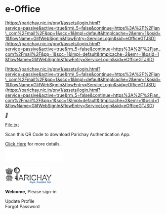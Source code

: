 # e-Office

[https://parichay.nic.in/pnv1/assets/login.html?service=passive&active=true&rm\_5=false&continue=https%3A%2F%2Fjan\_com%2Fmail%2F&pp=1&scc=1&lmpl=default&ltmplcache=2&emr=1&osid=1&flowName=GlifWebSignIn&flowEntry=ServiceLogin&sid=eOfficeGTJSD](https://parichay.nic.in/pnv1/assets/login.html?service=passive&active=true&rm_5=false&continue=https%3A%2F%2Fjan_com%2Fmail%2F&pp=1&scc=1&lmpl=default&ltmplcache=2&emr=1&osid=1&flowName=GlifWebSignIn&flowEntry=ServiceLogin&sid=eOfficeGTJSD)

[https://parichay.nic.in/pnv1/assets/login.html?service=passive&active=true&rm\_5=false&continue=https%3A%2F%2Fjan\_com%2Fmail%2F&pp=1&scc=1&lmpl=default&ltmplcache=2&emr=1&osid=1&flowName=GlifWebSignIn&flowEntry=ServiceLogin&sid=eOfficeGTJSD](https://parichay.nic.in/pnv1/assets/login.html?service=passive&active=true&rm_5=false&continue=https%3A%2F%2Fjan_com%2Fmail%2F&pp=1&scc=1&lmpl=default&ltmplcache=2&emr=1&osid=1&flowName=GlifWebSignIn&flowEntry=ServiceLogin&sid=eOfficeGTJSD)

  

  

  

__

[File.txt](../files/f821e742-d4a5-4cba-8e35-a87ad9005442.txt)

Scan this QR Code to download Parichay Authentication App.

[Click Here](https://parichay.nic.in/pnv1/assets/login.html?service=passive&active=true&rm_5=false&continue=https%3A%2F%2Fjan_com%2Fmail%2F&pp=1&scc=1&lmpl=default&ltmplcache=2&emr=1&osid=1&flowName=GlifWebSignIn&flowEntry=ServiceLogin&sid=1234567899#) for more details.

![](../files/7dc7a27b-271d-45c9-8232-e2c2467c7e57.png)

[![](../files/e75c5fd8-cd6c-49af-8bb3-fd044e5d1f9f.png)](https://parichay.nic.in/pnv1/assets/login.html?service=passive&active=true&rm_5=false&continue=https%3A%2F%2Fjan_com%2Fmail%2F&pp=1&scc=1&lmpl=default&ltmplcache=2&emr=1&osid=1&flowName=GlifWebSignIn&flowEntry=ServiceLogin&sid=1234567899#)

**Welcome,** Please sign-in

Update Profile  
Forgot Password

[](https://parichay.nic.in/pnv1/assets/login.html?service=passive&active=true&rm_5=false&continue=https%3A%2F%2Fjan_com%2Fmail%2F&pp=1&scc=1&lmpl=default&ltmplcache=2&emr=1&osid=1&flowName=GlifWebSignIn&flowEntry=ServiceLogin&sid=1234567899#)